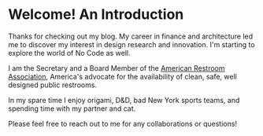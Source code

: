 # Welcome! An Introduction

Thanks for checking out my blog. My career in finance and architecture led me to discover my interest in design research and innovation. I'm starting to explore the world of No Code as well.

I am the Secretary and a Board Member of the [American Restroom Association](https://americanrestroom.org/), America's advocate for the availability of clean, safe, well designed public restrooms.

In my spare time I enjoy origami, D&D, bad New York sports teams, and spending time with my partner and cat.

Please feel free to reach out to me for any collaborations or questions!
